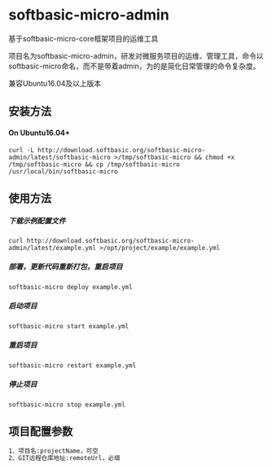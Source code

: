 # softbasic-micro-admin
基于softbasic-micro-core框架项目的运维工具

项目名为softbasic-micro-admin，研发对微服务项目的运维、管理工具，命令以softbasic-micro命名，而不是带着admin，为的是简化日常管理的命令复杂度。

兼容Ubuntu16.04及以上版本

## 安装方法

#### On Ubuntu16.04+
```shell
curl -L http://download.softbasic.org/softbasic-micro-admin/latest/softbasic-micro >/tmp/softbasic-micro && chmod +x /tmp/softbasic-micro && cp /tmp/softbasic-micro /usr/local/bin/softbasic-micro
```

## 使用方法

##### 下载示例配置文件
````shell
curl http://download.softbasic.org/softbasic-micro-admin/latest/example.yml >/opt/project/example/example.yml
````


##### 部署，更新代码重新打包，重启项目
````shell
softbasic-micro deploy example.yml
````

##### 启动项目
````shell
softbasic-micro start example.yml
````

##### 重启项目
````shell
softbasic-micro restart example.yml
````

##### 停止项目
````shell
softbasic-micro stop example.yml
````


## 项目配置参数
```asp
1、项目名:projectName，可空
2、GIT远程仓库地址:remoteUrl，必填
```
